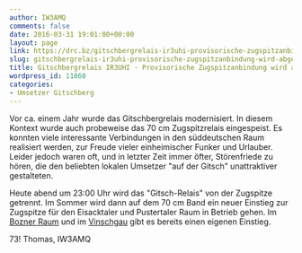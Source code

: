 ```yaml
---
author: IW3AMQ
comments: false
date: 2016-03-31 19:01:00+00:00
layout: page
link: https://drc.bz/gitschbergrelais-ir3uhi-provisorische-zugspitzanbindung-wird-abgeschalten/
slug: gitschbergrelais-ir3uhi-provisorische-zugspitzanbindung-wird-abgeschalten
title: Gitschbergrelais IR3UHI - Provisorische Zugspitzanbindung wird abgeschalten
wordpress_id: 11860
categories:
- Umsetzer Gitschberg
---
```


Vor ca. einem Jahr wurde das Gitschbergrelais modernisiert. In diesem Kontext wurde auch probeweise das 70 cm Zugspitzrelais eingespeist. Es konnten viele interessante Verbindungen in den süddeutschen Raum realisiert werden, zur Freude vieler einheimischer Funker und Urlauber. Leider jedoch waren oft, und in letzter Zeit immer öfter, Störenfriede zu hören, die den beliebten lokalen Umsetzer "auf der Gitsch" unattraktiver gestalteten.

Heute abend um 23:00 Uhr wird das "Gitsch-Relais" von der Zugspitze getrennt. Im Sommer wird dann auf dem 70 cm Band ein neuer Einstieg zur Zugspitze für den Eisacktaler und Pustertaler Raum in Betrieb gehen. Im [Bozner Raum](https://drc.bz/relaisstandorte/gantkofel/) und im [Vinschgau](https://drc.bz/relaisstandorte/chavalatsch/) gibt es bereits einen eigenen Einstieg.

73! Thomas, IW3AMQ
